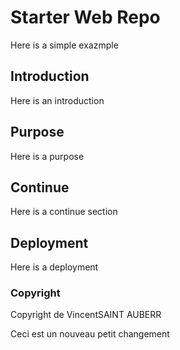 # Starter Web Repo

Here is a simple exazmple

## Introduction

Here is an introduction

## Purpose

Here is a purpose

## Continue

Here is a continue section

## Deployment

Here is a deployment

### Copyright

Copyright de VincentSAINT AUBERR

Ceci est un nouveau petit changement